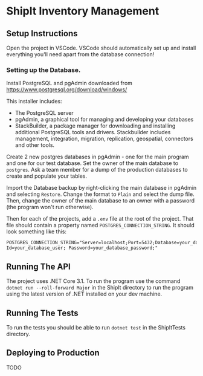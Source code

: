 # ShipIt Inventory Management

## Setup Instructions
Open the project in VSCode.
VSCode should automatically set up and install everything you'll need apart from the database connection!

### Setting up the Database.


Install PostgreSQL and pgAdmin downloaded from https://www.postgresql.org/download/windows/

This installer includes:

- The PostgreSQL server
- pgAdmin, a graphical tool for managing and developing your databases
- StackBuilder, a package manager for downloading and installing additional PostgreSQL tools and drivers. Stackbuilder includes management, integration, migration, replication, geospatial, connectors and other tools.

Create 2 new postgres databases in pgAdmin - one for the main program and one for our test database. Set the owner of the main database to `postgres`.
Ask a team member for a dump of the production databases to create and populate your tables.

Import the Database backup by right-clicking the main database in pgAdmin and selecting `Restore`. Change the format to `Plain` and select the dump file. Then, change the owner of the main database to an owner with a password (the program won't run otherwise).

Then for each of the projects, add a `.env` file at the root of the project.
That file should contain a property named `POSTGRES_CONNECTION_STRING`.
It should look something like this:
```
POSTGRES_CONNECTION_STRING="Server=localhost;Port=5432;Database=your_database_name;User Id=your_database_user; Password=your_database_password;"

```

## Running The API
The project uses .NET Core 3.1. To run the program use the command `dotnet run --roll-forward Major` in the ShipIt directory to run the program using the latest version of .NET installed on your dev machine.

## Running The Tests
To run the tests you should be able to run `dotnet test` in the ShipItTests directory.

## Deploying to Production
TODO
